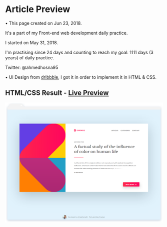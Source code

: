# Article Preview

• This page created on Jun 23, 2018.

It's a part of my Front-end web development daily practice.

I started on May 31, 2018.

I'm practising since 24 days and counting to reach my goal: 1111 days (3 years) of daily practice.

Twitter: @ahmedhosna95

• UI Design from [dribbble](https://dribbble.com/shots/3848663-Article-Preview), I got it in order to implement it in HTML & CSS.

## HTML/CSS Result - [Live Preview](#)

![](assets\img\frame-generic.png)